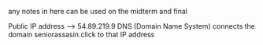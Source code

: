 any notes in here can be used on the midterm and final

Public IP address --> 54.89.219.9
DNS (Domain Name System) connects the domain seniorassasin.click to that IP address